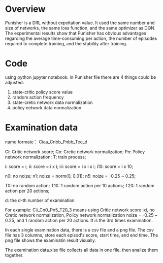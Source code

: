 # Overview
Punisher is a DRL without expeitation value. It used the same number and size of networks, the same loss function, and the same optimizer as DQN. The experimental results show that Punisher has obvious advantages regarding the average time-consuming per action, the number of episodes required to complete training, and the stability after training. 

# Code
using python jupyter notebook. In Punisher file there are 4 things could be adjusted:
1. state-critic policy score value
2. random action frequency
3. state-cretic network data normalization
4. policy network data normalization

# Examination data
name formate：
Ciaa_Cnbb_Pnbb_Tee_d

Ci: Critic network score;
Cn: Cretic network normalization;
Pn: Policy network normalization;
T: train process;

i: score = i;
ii: score = i  x i;
iii: score = i x i x i;
i10: score = i x 10;

n0: no noize;
n1: noize = norm(0, 0.01);
n5: noize = -0.25 ~ 0.25;

T0: no random action;
T10: 1 random action per 10 actions;
T20: 1 random action per 20 actions;

d: the d-th number of examination

For example: Cii_Cn0_Pn5_T20_3 means using Critic network score ixi, no Cretic network normalization, Policy network normalization noize = -0.25 ~ 0.25, and 1 random action per 20 actions. It is the 3rd times examination.

In each single examination data, there is a csv file and a png file. The csv file has 3 columns, store each episod's score, start time, and end time. The png file shows the examinatin result visually.

The examination data.xlsx file collects all data in one file, then analize them together.
